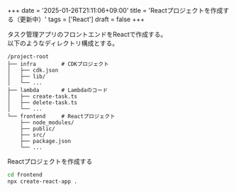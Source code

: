+++
date = '2025-01-26T21:11:06+09:00'
title = 'Reactプロジェクトを作成する（更新中）'
tags = ['React']
draft = false
+++

タスク管理アプリのフロントエンドをReactで作成する。  
以下のようなディレクトリ構成とする。

```text
/project-root
├── infra        # CDKプロジェクト
│   ├── cdk.json
│   ├── lib/
│   └── ...
├── lambda       # Lambdaのコード
│   ├── create-task.ts
│   ├── delete-task.ts
│   └── ...
└── frontend     # Reactプロジェクト
    ├── node_modules/
    ├── public/
    ├── src/
    ├── package.json
    └── ...
```

Reactプロジェクトを作成する
```bash
cd frontend
npx create-react-app .
```